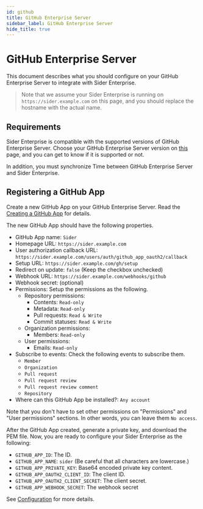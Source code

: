 ```yaml
---
id: github
title: GitHub Enterprise Server
sidebar_label: GitHub Enterprise Server
hide_title: true
---
```


# GitHub Enterprise Server

This document describes what you should configure on your GitHub Enterprise Server to integrate with Sider Enterprise.

> Note that we assume your Sider Enterprise is running on `https://sider.example.com` on this page, and you should replace the hostname with the actual name.

## Requirements

Sider Enterprise is compatible with the supported versions of GitHub Enterprise Server. Choose your GitHub Enterprise Server version on [this](https://help.github.com/en/enterprise) page, and you can get to know if it is supported or not.

In addition, you must synchronize Time between GitHub Enterprise Server and Sider Enterprise.

## Registering a GitHub App

Create a new GitHub App on your GitHub Enterprise Server. Read the [Creating a GitHub App](https://developer.github.com/enterprise/apps/building-github-apps/creating-a-github-app/) for details.

The new GitHub App should have the following properties.

- GitHub App name: `Sider`
- Homepage URL: `https://sider.example.com`
- User authorization callback URL: `https://sider.example.com/users/auth/github_app_oauth2/callback`
- Setup URL: `https://sider.example.com/gh/setup`
- Redirect on update: `false` (Keep the checkbox unchecked)
- Webhook URL: `https://sider.example.com/webhooks/github`
- Webhook secret: (optional)
- Permissions: Setup the permissions as the following.
  - Repository permissions:
    - Contents: `Read-only`
    - Metadata: `Read-only`
    - Pull requests: `Read & Write`
    - Commit statuses: `Read & Write`
  - Organization permissions:
    - Members: `Read-only`
  - User permissions:
    - Emails: `Read-only`
- Subscribe to events: Check the following events to subscribe them.
  - `Member`
  - `Organization`
  - `Pull request`
  - `Pull request review`
  - `Pull request review comment`
  - `Repository`
- Where can this GitHub App be installed?: `Any account`

Note that you don't have to set other permissions on "Permissions" and "User permissions" sections. In other words, you can leave them `No access`.

After the GitHub App created, generate a private key, and download the PEM file. Now, you are ready to configure your Sider Enterprise as the following:

- `GITHUB_APP_ID`: The ID.
- `GITHUB_APP_NAME`: `sider` (Be careful that all characters are lowercase.)
- `GITHUB_APP_PRIVATE_KEY`: Base64 encoded private key content.
- `GITHUB_APP_OAUTH2_CLIENT_ID`: The client ID.
- `GITHUB_APP_OAUTH2_CLIENT_SECRET`: The client secret.
- `GITHUB_APP_WEBHOOK_SECRET`: The webhook secret

See [Configuration](./config.md) for more details.

